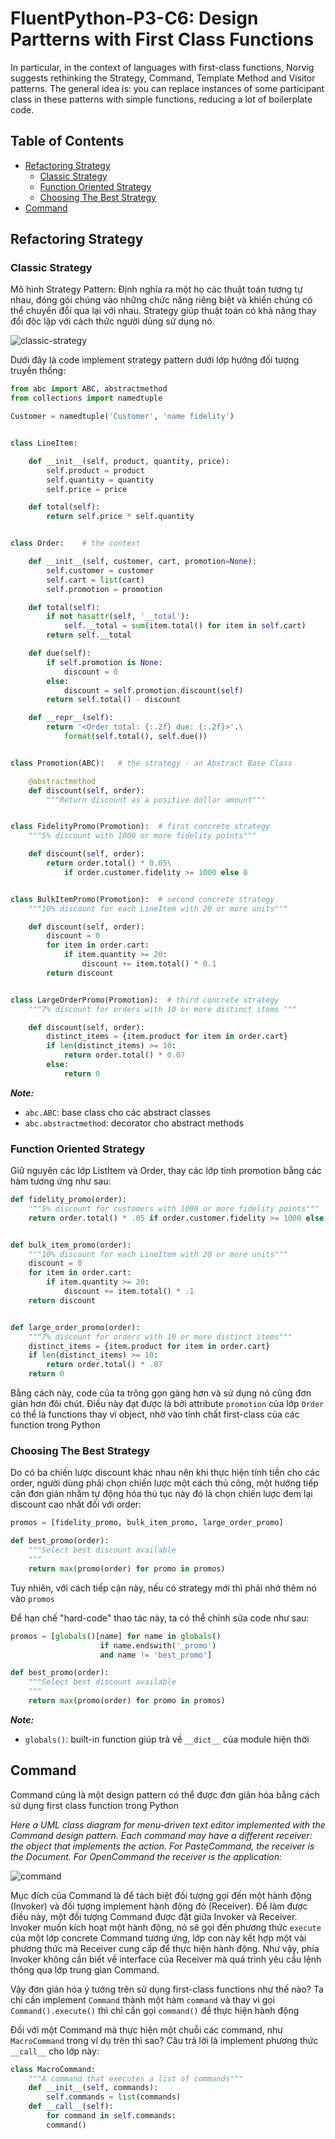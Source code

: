 # FluentPython-P3-C6: Design Partterns with First Class Functions

In particular, in the context of languages with first-class functions, Norvig suggests
rethinking the Strategy, Command, Template Method and Visitor patterns. The general idea is: you can replace instances of some participant class in these patterns with simple functions, reducing a lot of boilerplate code.

## Table of Contents

*   [Refactoring Strategy](#refactoring-strategy)
    *   [Classic Strategy](#classic-strategy)
    *   [Function Oriented Strategy](#function-oriented-strategy)
    *   [Choosing The Best Strategy](#choosing-the-best-strategy)
*   [Command](#command)

## Refactoring Strategy

### Classic Strategy

Mô hình Strategy Pattern: Định nghĩa ra một họ các thuật toán tương tự nhau, đóng gói chúng vào những chức năng riêng biệt và khiến chúng có thể chuyển đổi qua lại với nhau. Strategy giúp thuật toán có khả năng thay đổi độc lập với cách thức người dùng sử dụng nó.

![classic-strategy](./c6/classic-strategy.png)

Dưới đây là code implement strategy pattern dưới lớp hướng đối tượng truyền thống:

```python
from abc import ABC, abstractmethod
from collections import namedtuple

Customer = namedtuple('Customer', 'name fidelity')


class LineItem:

    def __init__(self, product, quantity, price):
        self.product = product
        self.quantity = quantity
        self.price = price

    def total(self):
        return self.price * self.quantity


class Order:    # the context

    def __init__(self, customer, cart, promotion=None):
        self.customer = customer
        self.cart = list(cart)
        self.promotion = promotion

    def total(self):
        if not hasattr(self, '__total'):
            self.__total = sum(item.total() for item in self.cart)
        return self.__total

    def due(self):
        if self.promotion is None:
            discount = 0
        else:
            discount = self.promotion.discount(self)
        return self.total() - discount

    def __repr__(self):
        return '<Order total: {:.2f} due: {:.2f}>'.\
            format(self.total(), self.due())


class Promotion(ABC):   # the strategy - an Abstract Base Class

    @abstractmethod
    def discount(self, order):
        """Return discount as a positive dollar amount"""


class FidelityPromo(Promotion):  # first concrete strategy
    """5% discount with 1000 or more fidelity points"""

    def discount(self, order):
        return order.total() * 0.05\
            if order.customer.fidelity >= 1000 else 0


class BulkItemPromo(Promotion):  # second concrete strategy
    """10% discount for each LineItem with 20 or more units"""

    def discount(self, order):
        discount = 0
        for item in order.cart:
            if item.quantity >= 20:
                discount += item.total() * 0.1
        return discount


class LargeOrderPromo(Promotion):  # third concrete strategy
    """7% discount for orders with 10 or more distinct items """

    def discount(self, order):
        distinct_items = {item.product for item in order.cart}
        if len(distinct_items) >= 10:
            return order.total() * 0.07
        else:
            return 0
```

***Note:***

*   `abc.ABC`: base class cho các abstract classes
*   `abc.abstractmethod`: decorator cho abstract methods

### Function Oriented Strategy

Giữ nguyên các lớp ListItem và Order, thay các lớp tính promotion bằng các hàm tương ứng như sau:

```python
def fidelity_promo(order):
    """5% discount for customers with 1000 or more fidelity points"""
    return order.total() * .05 if order.customer.fidelity >= 1000 else 0


def bulk_item_promo(order):
    """10% discount for each LineItem with 20 or more units"""
    discount = 0
    for item in order.cart:
        if item.quantity >= 20:
            discount += item.total() * .1
    return discount


def large_order_promo(order):
    """7% discount for orders with 10 or more distinct items"""
    distinct_items = {item.product for item in order.cart}
    if len(distinct_items) >= 10:
        return order.total() * .07
    return 0
```

Bằng cách này, code của ta trông gọn gàng hơn và sử dụng nó cũng đơn giản hơn đôi chút. Điều này đạt được là bởi attribute `promotion` của lớp `Order` có thể là functions thay vì object, nhờ vào tính chất first-class của các function trong Python

### Choosing The Best Strategy

Do có ba chiến lược discount khác nhau nên khi thực hiện tính tiền cho các order, người dùng phải chọn chiến lược một cách thủ công, một hướng tiếp cận đơn giản nhằm tự động hóa thủ tục này đó là chọn chiến lược đem lại discount cao nhất đối với order:

```python
promos = [fidelity_promo, bulk_item_promo, large_order_promo]

def best_promo(order):
    """Select best discount available
    """
    return max(promo(order) for promo in promos)
```

Tuy nhiên, với cách tiếp cận này, nếu có strategy mới thì phải nhớ thêm nó vào `promos`

Để hạn chế "hard-code" thao tác này, ta có thể chỉnh sửa code như sau:

```python
promos = [globals()[name] for name in globals()
                    if name.endswith('_promo')
                    and name != 'best_promo']

def best_promo(order):
    """Select best discount available
    """
    return max(promo(order) for promo in promos)
```

***Note:***

*   `globals()`: built-in function giúp trả về `__dict__` của module hiện thời

## Command

Command cũng là một design pattern có thể được đơn giản hóa bằng cách sử dụng first class function trong Python

*Here a UML class diagram for menu-driven text editor implemented with the
Command design pattern. Each command may have a different receiver: the object that implements the action. For PasteCommand, the receiver is the Document. For OpenCommand the receiver is the application:*

![command](./c6/command.png)

Mục đích của Command là để tách biệt đối tượng gọi đến một hành động (Invoker) và đối tượng implement hành động đó (Receiver). Để làm được điều này, một đối tượng Command được đặt giữa Invoker và Receiver. Invoker muốn kích hoạt một hành động, nó sẽ gọi đến phương thức `execute` của một lớp concrete Command tương ứng, lớp con này kết hợp một vài phương thức mà Receiver cung cấp để thực hiện hành động. Như vậy, phía Invoker không cần biết về interface của Receiver mà quá trình yêu cầu lệnh thông qua lớp trung gian Command.

Vậy đơn giản hóa ý tưởng trên sử dụng first-class functions như thế nào? Ta chỉ cần implement `Command` thành một hàm `command` và thay vì gọi `Command().execute()` thì chỉ cần gọi `command()` để thực hiện hành động

Đối với một Command mà thực hiện một chuỗi các command, như `MacroCommand` trong ví dụ trên thì sao? Câu trả lời là implement phương thức `__call__` cho lớp này:

```python
class MacroCommand:
    """A command that executes a list of commands"""
    def __init__(self, commands):
        self.commands = list(commands)
    def __call__(self):
        for command in self.commands:
        command()
```

